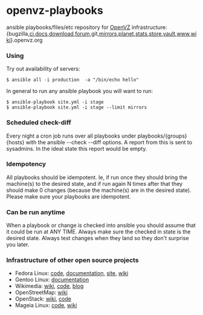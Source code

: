 # openvz-playbooks

ansible playbooks/files/etc repository for [OpenVZ](https://openvz.org/)
infrastructure:
{bugzilla,[ci](https://ci.openvz.org/),[docs](https://docs.openvz.org/),[download](https://download.openvz.org/),[forum](https://forum.openvz.org/),git,[mirrors](http://mirrors.openvz.org/),[planet](http://planet.openvz.org/),[stats](https://stats.openvz.org/),[store](http://store.openvz.org/),[vault](http://vault.openvz.org/),[www](https://www.openvz.org/),[wiki](https://wiki.openvz.org/)}.openvz.org

### Using

Try out availability of servers:

```
$ ansible all -i production  -a "/bin/echo hello"
```

In general to run any ansible playbook you will want to run:

```
$ ansible-playbook site.yml -i stage
$ ansible-playbook site.yml -i stage --limit mirrors
```

### Scheduled check-diff

Every night a cron job runs over all playbooks under playbooks/{groups}{hosts}
with the ansible --check --diff options. A report from this is sent to
sysadmins. In the ideal state this report would be empty.

### Idempotency

All playbooks should be idempotent. Ie, if run once they should bring the
machine(s) to the desired state, and if run again N times after that they should
make 0 changes (because the machine(s) are in the desired state).
Please make sure your playbooks are idempotent.

### Can be run anytime

When a playbook or change is checked into ansible you should assume
that it could be run at ANY TIME. Always make sure the checked in state
is the desired state. Always test changes when they land so they don't
surprise you later.


### Infrastructure of other open source projects

* Fedora Linux: [code](https://infrastructure.fedoraproject.org/cgit/ansible.git/), [documentation]( https://infrastructure.fedoraproject.org/infra/docs/), [site](https://fedorahosted.org/fedora-infrastructure/), [wiki](http://fedoraproject.org/wiki/Infrastructure/GettingStarted)
* Gentoo Linux: [documentation](http://mirror.omnilance.com/centos/)
* Wikimedia: [wiki](https://wikitech.wikimedia.org/wiki/Main_Page), [code](https://github.com/wikimedia/operations-puppet), [blog](http://blog.wikimedia.org/2011/09/19/ever-wondered-how-the-wikimedia-servers-are-configured/)
* OpenStreetMap: [wiki](http://wiki.openstreetmap.org/wiki/Servers)
* OpenStack: [wiki](http://docs.openstack.org/infra/system-config/), [code](https://github.com/openstack-infra)
* Mageia Linux: [code](http://gitweb.mageia.org/infrastructure/puppet/), [wiki](https://wiki.mageia.org/en/Sysadmin_Team)
